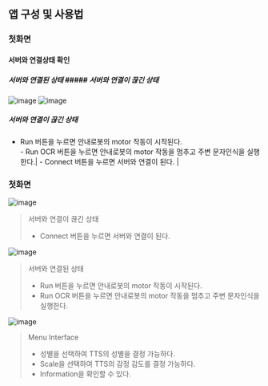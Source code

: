 ## 앱 구성 및 사용법

### 첫화면

#### 서버와 연결상태 확인
##### 서버와 연결된 상태 ##### 서버와 연결이 끊긴 상태
![image](https://user-images.githubusercontent.com/109563514/193395903-c960ade6-7115-43aa-b98c-394fd629af58.png) ![image](https://user-images.githubusercontent.com/109563514/193395048-995965eb-00d9-4c94-9b12-ee693f5f203c.png)
##### 서버와 연결이 끊긴 상태


- Run 버튼을 누르면 안내로봇의 motor 작동이 시작된다. </br>- Run OCR 버튼을 누르면 안내로봇의 motor 작동을 멈추고 주변 문자인식을 실행한다.| - Connect 버튼을 누르면 서버와 연결이 된다. |



### 첫화면
![image](https://user-images.githubusercontent.com/109563514/193395048-995965eb-00d9-4c94-9b12-ee693f5f203c.png)
>서버와 연결이 끊긴 상태
>- Connect 버튼을 누르면 서버와 연결이 된다.

![image](https://user-images.githubusercontent.com/109563514/193395092-02259e96-a833-46b2-961e-5b50f6bfeff7.png)
>서버와 연결된 상태
>- Run 버튼을 누르면 안내로봇의 motor 작동이 시작된다.
>- Run OCR 버튼을 누르면 안내로봇의 motor 작동을 멈추고 주변 문자인식을 실행한다.

![image](https://user-images.githubusercontent.com/109563514/193395627-6617364d-a296-4c7f-b281-36b57c0a474f.png)
>Menu Interface
>- 성별을 선택하여 TTS의 성별을 결정 가능하다.
>- Scale을 선택하여 TTS의 감정 감도를 결정 가능하다.
>- Information을 확인할 수 있다.
